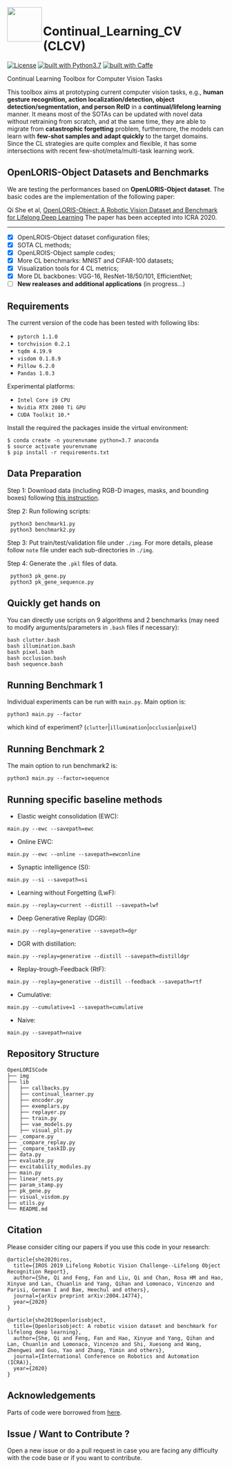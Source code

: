<img src="https://github.com/cityuCompuNeuroLab/Continual_Learning_CV/lib/logo/openloris-logo.png" width="80" align="left">

# Continual_Learning_CV (CLCV)
[![License](https://img.shields.io/badge/License-BSD%203--Clause-blue.svg)](https://opensource.org/licenses/BSD-3-Clause)
[![built with Python3.7](https://img.shields.io/badge/build%20with-python3.7-red.svg)](https://www.python.org/)
[![built with Caffe](https://img.shields.io/badge/build%20with-pytorch-brightgreen.svg)](https://pytorch.org/)

Continual Learning Toolbox for Computer Vision Tasks


This toolbox aims at prototyping current computer vision tasks, e.g., **human gesture recognition, action localization/detection, object detection/segmentation, and person ReID** in a **continual/lifelong learning** manner. 
It means most of the SOTAs can be updated with novel data without retraining from scratch, and at the same time, they are able to migrate from **catastrophic forgetting** problem, furthermore, the models can learn with **few-shot samples and adapt quickly** to the target domains. Since the CL strategies are quite complex and flexible, it has some intersections with recent few-shot/meta/multi-task learning work.

## OpenLORIS-Object Datasets and Benchmarks
We are testing the performances based on **OpenLORIS-Object dataset**. The basic codes are the implementation of the following paper: 

Qi She et al, 
[OpenLORIS-Object: A Robotic Vision Dataset and Benchmark for Lifelong Deep Learning](https://arxiv.org/pdf/1911.06487.pdf)
The paper has been accepted into ICRA 2020. 

----------------------------------------------

- [x] OpenLROIS-Object dataset configuration files;
- [x] SOTA CL methods;
- [x] OpenLROIS-Object sample codes;
- [x] More CL benchmarks: MNIST and CIFAR-100 datasets;
- [x] Visualization tools for 4 CL metrics;
- [x] More DL backbones: VGG-16, ResNet-18/50/101, EfficientNet;
- [ ] **New realeases and additional applications** (in progress...)
## Requirements

The current version of the code has been tested with following libs:
* `pytorch 1.1.0`
* `torchvision 0.2.1`
* `tqdm 4.19.9`
* `visdom 0.1.8.9`
* `Pillow 6.2.0`
* `Pandas 1.0.3`

Experimental platforms:
* `Intel Core i9 CPU`
* `Nvidia RTX 2080 Ti GPU`
* `CUDA Toolkit 10.*`

Install the required the packages inside the virtual environment:
```
$ conda create -n yourenvname python=3.7 anaconda
$ source activate yourenvname
$ pip install -r requirements.txt
```

## Data Preparation
Step 1: Download data (including RGB-D images, masks, and bounding boxes) following [this instruction](https://drive.google.com/open?id=1KlgjTIsMD5QRjmJhLxK4tSHIr0wo9U6XI5PuF8JDJCo). 

Step 2: Run following scripts:
```
 python3 benchmark1.py
 python3 benchmark2.py
```

Step 3: Put train/test/validation file under `./img`. For more details, please follow `note` file under each sub-directories in `./img`.

Step 4: Generate the `.pkl` files of data.
```
 python3 pk_gene.py
 python3 pk_gene_sequence.py
```
## Quickly get hands on

You can directly use scripts on 9 algorithms and 2 benchmarks (may need to modify arguments/parameters in `.bash` files if necessary):
```
bash clutter.bash
bash illumination.bash
bash pixel.bash
bash occlusion.bash
bash sequence.bash
```

## Running Benchmark 1
Individual experiments can be run with `main.py`. Main option is:

```
python3 main.py --factor
```

which kind of experiment? (`clutter`|`illumination`|`occlusion`|`pixel`)


## Running Benchmark 2
The main option to run benchmark2 is:

```
python3 main.py --factor=sequence
```

## Running specific baseline methods

- Elastic weight consolidation (EWC): 

```
main.py --ewc --savepath=ewc
```
- Online EWC:  

```
main.py --ewc --online --savepath=ewconline
```

- Synaptic intelligence (SI): 

```
main.py --si --savepath=si
```
- Learning without Forgetting (LwF): 

```
main.py --replay=current --distill --savepath=lwf
```

- Deep Generative Replay (DGR): 

```
main.py --replay=generative --savepath=dgr
```

- DGR with distillation: 

```
main.py --replay=generative --distill --savepath=distilldgr
```

- Replay-trough-Feedback (RtF): 

```
main.py --replay=generative --distill --feedback --savepath=rtf
```

- Cumulative: 

```
main.py --cumulative=1 --savepath=cumulative
```

- Naive: 

```
main.py --savepath=naive
```


## Repository Structure
```
OpenLORISCode 
├── img
├── lib
│   ├── callbacks.py
│   ├── continual_learner.py
│   ├── encoder.py
│   ├── exemplars.py
│   ├── replayer.py
│   ├── train.py
│   ├── vae_models.py
│   ├── visual_plt.py
├── _compare.py
├── _compare_replay.py
├── _compare_taskID.py
├── data.py
├── evaluate.py
├── excitability_modules.py
├── main.py
├── linear_nets.py
├── param_stamp.py
├── pk_gene.py
├── visual_visdom.py
├── utils.py
└── README.md
```
## Citation 
Please consider citing our papers if you use this code in your research:
```
@article{she2020iros,
  title={IROS 2019 Lifelong Robotic Vision Challenge--Lifelong Object Recognition Report},
  author={She, Qi and Feng, Fan and Liu, Qi and Chan, Rosa HM and Hao, Xinyue and Lan, Chuanlin and Yang, Qihan and Lomonaco, Vincenzo and Parisi, German I and Bae, Heechul and others},
  journal={arXiv preprint arXiv:2004.14774},
  year={2020}
}
```

```
@article{she2019openlorisobject,
  title={Openlorisobject: A robotic vision dataset and benchmark for lifelong deep learning},
  author={She, Qi and Feng, Fan and Hao, Xinyue and Yang, Qihan and Lan, Chuanlin and Lomonaco, Vincenzo and Shi, Xuesong and Wang, Zhengwei and Guo, Yao and Zhang, Yimin and others},
  journal={International Conference on Robotics and Automation (ICRA)},
  year={2020}
}
```

## Acknowledgements
Parts of code were borrowed from [here](https://github.com/GMvandeVen/continual-learning). 


## Issue / Want to Contribute ? 
Open a new issue or do a pull request in case you are facing any difficulty with the code base or if you want to contribute.



